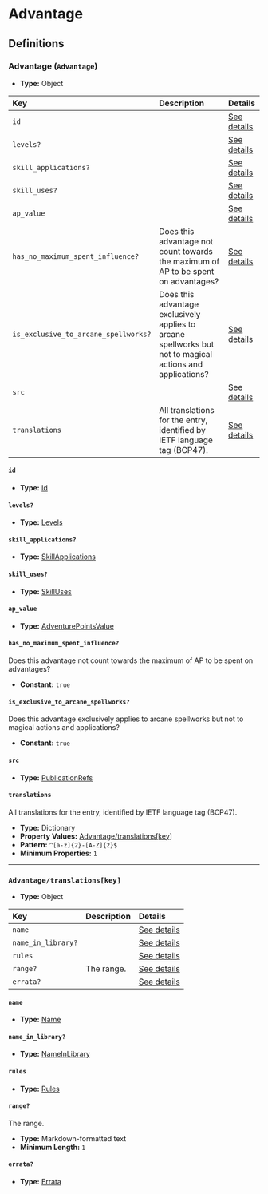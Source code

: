 # Advantage

## Definitions

### <a name="Advantage"></a> Advantage (`Advantage`)

- **Type:** Object

Key | Description | Details
:-- | :-- | :--
`id` |  | <a href="#Advantage/id">See details</a>
`levels?` |  | <a href="#Advantage/levels">See details</a>
`skill_applications?` |  | <a href="#Advantage/skill_applications">See details</a>
`skill_uses?` |  | <a href="#Advantage/skill_uses">See details</a>
`ap_value` |  | <a href="#Advantage/ap_value">See details</a>
`has_no_maximum_spent_influence?` | Does this advantage not count towards the maximum of AP to be spent on advantages? | <a href="#Advantage/has_no_maximum_spent_influence">See details</a>
`is_exclusive_to_arcane_spellworks?` | Does this advantage exclusively applies to arcane spellworks but not to magical actions and applications? | <a href="#Advantage/is_exclusive_to_arcane_spellworks">See details</a>
`src` |  | <a href="#Advantage/src">See details</a>
`translations` | All translations for the entry, identified by IETF language tag (BCP47). | <a href="#Advantage/translations">See details</a>

#### <a name="Advantage/id"></a> `id`

- **Type:** <a href="./_Activatable.md#Id">Id</a>

#### <a name="Advantage/levels"></a> `levels?`

- **Type:** <a href="./_Activatable.md#Levels">Levels</a>

#### <a name="Advantage/skill_applications"></a> `skill_applications?`

- **Type:** <a href="./_Activatable.md#SkillApplications">SkillApplications</a>

#### <a name="Advantage/skill_uses"></a> `skill_uses?`

- **Type:** <a href="./_Activatable.md#SkillUses">SkillUses</a>

#### <a name="Advantage/ap_value"></a> `ap_value`

- **Type:** <a href="./_Activatable.md#AdventurePointsValue">AdventurePointsValue</a>

#### <a name="Advantage/has_no_maximum_spent_influence"></a> `has_no_maximum_spent_influence?`

Does this advantage not count towards the maximum of AP to be spent
on advantages?

- **Constant:** `true`

#### <a name="Advantage/is_exclusive_to_arcane_spellworks"></a> `is_exclusive_to_arcane_spellworks?`

Does this advantage exclusively applies to arcane spellworks but not
to magical actions and applications?

- **Constant:** `true`

#### <a name="Advantage/src"></a> `src`

- **Type:** <a href="./source/_PublicationRef.md#PublicationRefs">PublicationRefs</a>

#### <a name="Advantage/translations"></a> `translations`

All translations for the entry, identified by IETF language tag (BCP47).

- **Type:** Dictionary
- **Property Values:** <a href="#Advantage/translations[key]">Advantage/translations[key]</a>
- **Pattern:** `^[a-z]{2}-[A-Z]{2}$`
- **Minimum Properties:** `1`

---

### <a name="Advantage/translations[key]"></a> `Advantage/translations[key]`

- **Type:** Object

Key | Description | Details
:-- | :-- | :--
`name` |  | <a href="#Advantage/translations[key]/name">See details</a>
`name_in_library?` |  | <a href="#Advantage/translations[key]/name_in_library">See details</a>
`rules` |  | <a href="#Advantage/translations[key]/rules">See details</a>
`range?` | The range. | <a href="#Advantage/translations[key]/range">See details</a>
`errata?` |  | <a href="#Advantage/translations[key]/errata">See details</a>

#### <a name="Advantage/translations[key]/name"></a> `name`

- **Type:** <a href="./_Activatable.md#Name">Name</a>

#### <a name="Advantage/translations[key]/name_in_library"></a> `name_in_library?`

- **Type:** <a href="./_Activatable.md#NameInLibrary">NameInLibrary</a>

#### <a name="Advantage/translations[key]/rules"></a> `rules`

- **Type:** <a href="./_Activatable.md#Rules">Rules</a>

#### <a name="Advantage/translations[key]/range"></a> `range?`

The range.

- **Type:** Markdown-formatted text
- **Minimum Length:** `1`

#### <a name="Advantage/translations[key]/errata"></a> `errata?`

- **Type:** <a href="./source/_Erratum.md#Errata">Errata</a>
